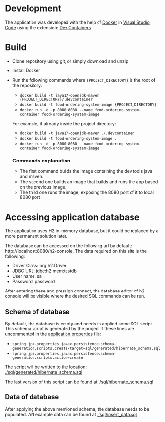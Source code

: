 # Development

The application was developed with the help of [Docker](https://www.docker.com/) in [Visual Studio Code](https://code.visualstudio.com/) using the extension: [Dev Containers](https://marketplace.visualstudio.com/items?itemName=ms-vscode-remote.remote-containers)

# Build

- Clone repository using git, or simply download and unzip
- Install Docker
- Run the following commands where ```{PROJECT_DIRECTORY}``` is the root of the repository:
	- ```docker build -t java17-openjdk-maven {PROJECT_DIRECTORY}/.devcontainer```
	- ```docker build -t food-ordering-system-image {PROJECT_DIRECTORY}```
	- ```docker run -d -p 8080:8080 --name food-ordering-system-container food-ordering-system-image```
  
  For example, if already inside the project directory:
	- ```docker build -t java17-openjdk-maven ./.devcontainer```
	- ```docker build -t food-ordering-system-image .```
	- ```docker run -d -p 8080:8080 --name food-ordering-system-container food-ordering-system-image```
  
  ### Commands explanation
  - The first command builds the image containing the dev tools java and maven.
  - The second one builds an image that builds and runs the app based on the previous image.
  - The third one runs the image, exposing the 8080 port of it to local 8080 port

# Accessing application database
The application uses H2 in-memory database, but it could be replaced by a more permanent solution later.

The database can be accessed on the following url by default: http://localhost:8080/h2-console. The data required on this site is the following:
- Driver Class: org.h2.Driver
- JDBC URL: jdbc:h2:mem:testdb
- User name: sa
- Password: password

After entering these and pressign connect, the database editor of h2 console will be visible where the desired SQL commands can be run.

## Schema of database

By default, the database is empty and needs to applied some SQL script. This schema script is generated by the project if these lines are uncommented in the [application.properties](./src/main/resources/application.properties) file:
- ```spring.jpa.properties.javax.persistence.schema-generation.scripts.create-target=sql/generated/hibernate_schema.sql```
- ```spring.jpa.properties.javax.persistence.schema-generation.scripts.action=create```

The script will be written to the location: [./sql/generated/hibernate_schema.sql](./sql/generated/hibernate_schema.sql)

The last version of this script can be found at [./sql/hibernate_schema.sql](./sql/hibernate_schema.sql)

## Data of database

After applying the above mentioned schema, the database needs to be populated. AN example data can be found at [./sql/insert_data.sql](./sql/insert_data.sql)